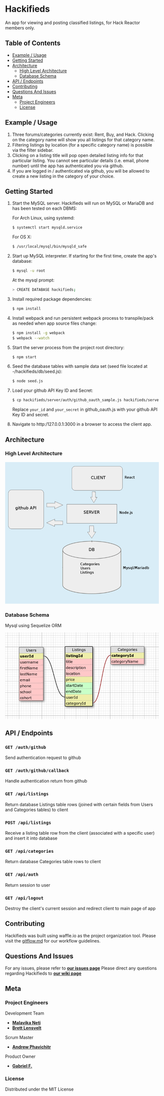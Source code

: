 # Hackifieds

An app for viewing and posting classified listings, for Hack Reactor members only.

## Table of Contents

- [Example / Usage](#example--usage)
- [Getting Started](#getting-started)
- [Architecture](#architecture)
  - [High Level Architecture](#high-level-architecture)
  - [Database Schema](#database-schema)
- [API / Endpoints](#api--endpoints)
- [Contributing](#contributing)
- [Questions And Issues](#questions-and-issues)
- [Meta](#meta)
  - [Project Engineers](#project-engineers)
  - [License](#license)

## Example / Usage

1. Three forums/categories currently exist: Rent, Buy, and Hack.  Clicking on the category name will show you all listings for that category name.
2. Filtering listings by location (for a specific category name) is possible via the filter sidebar.
3. Clicking on a listing title will pop open detailed listing info for that particular listing.  You cannot see particular details (i.e. email, phone number) until the app has authenticated you via github.
4. If you are logged in / authenticated via github, you will be allowed to create a new listing in the category of your choice.

## Getting Started

1. Start the MySQL server.  Hackifieds will run on MySQL or MariaDB and has been tested on each DBMS:

   For Arch Linux, using systemd:

   ```bash
   $ systemctl start mysqld.service
   ```

   For OS X:

   ```bash
   $ /usr/local/mysql/bin/mysqld_safe
   ```

2. Start up MySQL interpreter.  If starting for the first time, create the app's database:

   ```bash
   $ mysql -u root
   ```

   At the mysql prompt:

   ```bash
   > CREATE DATABASE hackifieds;
   ```

3. Install required package dependencies:

   ```bash
   $ npm install
   ```

4. Install webpack and run persistent webpack process to transpile/pack as needed when app source files change:

   ```bash
   $ npm install -g webpack
   $ webpack --watch
   ```

5. Start the server process from the project root directory:

   ```bash
   $ npm start
   ```

6. Seed the database tables with sample data set (seed file located at -/hackifieds/db/seed.js):

   ```bash
   $ node seed.js
   ```

7. Load your github API Key ID and Secret:

   ```bash
   $ cp hackifieds/server/auth/github_oauth_sample.js hackifieds/server/auth/github_oauth.js
   ```

   Replace `your_id` and `your_secret` in github_oauth.js with your github API Key ID and secret.

8. Navigate to http:/127.0.0.1:3000 in a browser to access the client app.

## Architecture

### High Level Architecture

![Architecture](/readme/architecture.png)

### Database Schema

Mysql using Sequelize ORM

![Schema](/readme/schema.png)

## API / Endpoints

### `GET /auth/github`

Send authentication request to github

### `GET /auth/github/callback`

Handle authentication return from github

### `GET /api/listings`

Return database Listings table rows (joined with certain fields from Users and Categories tables) to client

### `POST /api/listings`

Receive a listing table row from the client (associated with a specific user) and insert it into database

### `GET /api/categories`

Return database Categories table rows to client

### `GET /api/auth`

Return session to user

### `GET /api/logout`

Destroy the client's current session and redirect client to main page of app

## Contributing

Hackifieds was built using waffle.io as the project organization tool.
Please visit the [gitflow.md](/readme/gitflow.md) for our workflow guidelines.

## Questions And Issues

For any issues, please refer to [**our issues page**](https://github.com/hackifieds/hackifieds/issues)
Please direct any questions regarding Hackifieds to [**our wiki page**](https://github.com/hackifieds/hackifieds/wiki)

## Meta

### Project Engineers

Development Team
- [**Malavika Neti**](https://github.com/malaneti)
- [**Brett Lensvelt**](https://github.com/lensvelt)

Scrum Master
- [**Andrew Phavichitr**](https://github.com/aphavichitr)

Product Owner
- [**Gabriel F.**](https://github.com/gfncodes)

### License

Distributed under the MIT License

